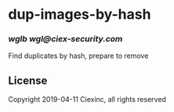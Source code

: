 # dup-images-by-hash
### _wglb wgl@ciex-security.com_

Find duplicates by hash, prepare to remove

## License

Copyright 2019-04-11 Ciexinc, all rights reserved


